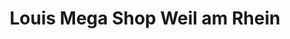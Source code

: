 ---
title: "Louis Mega Shop Weil am Rhein"
url: /weil-am-rhein/louis-mega-shop-weil-am-rhein/
shop: Motorrad
---